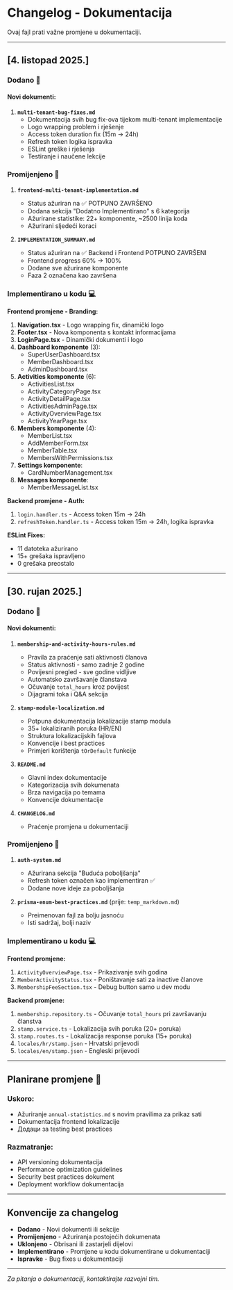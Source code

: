 # Changelog - Dokumentacija

Ovaj fajl prati važne promjene u dokumentaciji.

---

## [4. listopad 2025.]

### Dodano 📝

#### Novi dokumenti:
1. **`multi-tenant-bug-fixes.md`**
   - Dokumentacija svih bug fix-ova tijekom multi-tenant implementacije
   - Logo wrapping problem i rješenje
   - Access token duration fix (15m → 24h)
   - Refresh token logika ispravka
   - ESLint greške i rješenja
   - Testiranje i naučene lekcije

### Promijenjeno 🔄

1. **`frontend-multi-tenant-implementation.md`**
   - Status ažuriran na ✅ POTPUNO ZAVRŠENO
   - Dodana sekcija "Dodatno Implementirano" s 6 kategorija
   - Ažurirane statistike: 22+ komponente, ~2500 linija koda
   - Ažurirani sljedeći koraci

2. **`IMPLEMENTATION_SUMMARY.md`**
   - Status ažuriran na ✅ Backend i Frontend POTPUNO ZAVRŠENI
   - Frontend progress 60% → 100%
   - Dodane sve ažurirane komponente
   - Faza 2 označena kao završena

### Implementirano u kodu 💻

**Frontend promjene - Branding:**
1. **Navigation.tsx** - Logo wrapping fix, dinamički logo
2. **Footer.tsx** - Nova komponenta s kontakt informacijama
3. **LoginPage.tsx** - Dinamički dokumenti i logo
4. **Dashboard komponente** (3):
   - SuperUserDashboard.tsx
   - MemberDashboard.tsx
   - AdminDashboard.tsx
5. **Activities komponente** (6):
   - ActivitiesList.tsx
   - ActivityCategoryPage.tsx
   - ActivityDetailPage.tsx
   - ActivitiesAdminPage.tsx
   - ActivityOverviewPage.tsx
   - ActivityYearPage.tsx
6. **Members komponente** (4):
   - MemberList.tsx
   - AddMemberForm.tsx
   - MemberTable.tsx
   - MembersWithPermissions.tsx
7. **Settings komponente**:
   - CardNumberManagement.tsx
8. **Messages komponente**:
   - MemberMessageList.tsx

**Backend promjene - Auth:**
1. `login.handler.ts` - Access token 15m → 24h
2. `refreshToken.handler.ts` - Access token 15m → 24h, logika ispravka

**ESLint Fixes:**
- 11 datoteka ažurirano
- 15+ grešaka ispravljeno
- 0 grešaka preostalo

---

## [30. rujan 2025.]

### Dodano 📝

#### Novi dokumenti:
1. **`membership-and-activity-hours-rules.md`**
   - Pravila za praćenje sati aktivnosti članova
   - Status aktivnosti - samo zadnje 2 godine
   - Povijesni pregled - sve godine vidljive
   - Automatsko završavanje članstava
   - Očuvanje `total_hours` kroz povijest
   - Dijagrami toka i Q&A sekcija

2. **`stamp-module-localization.md`**
   - Potpuna dokumentacija lokalizacije stamp modula
   - 35+ lokaliziranih poruka (HR/EN)
   - Struktura lokalizacijskih fajlova
   - Konvencije i best practices
   - Primjeri korištenja `tOrDefault` funkcije

3. **`README.md`**
   - Glavni index dokumentacije
   - Kategorizacija svih dokumenata
   - Brza navigacija po temama
   - Konvencije dokumentacije

4. **`CHANGELOG.md`**
   - Praćenje promjena u dokumentaciji

### Promijenjeno 🔄

1. **`auth-system.md`**
   - Ažurirana sekcija "Buduća poboljšanja"
   - Refresh token označen kao implementiran ✅
   - Dodane nove ideje za poboljšanja

2. **`prisma-enum-best-practices.md`** (prije: `temp_markdown.md`)
   - Preimenovan fajl za bolju jasnoću
   - Isti sadržaj, bolji naziv

### Implementirano u kodu 💻

**Frontend promjene:**
1. `ActivityOverviewPage.tsx` - Prikazivanje svih godina
2. `MemberActivityStatus.tsx` - Poništavanje sati za inactive članove
3. `MembershipFeeSection.tsx` - Debug button samo u dev modu

**Backend promjene:**
1. `membership.repository.ts` - Očuvanje `total_hours` pri završavanju članstva
2. `stamp.service.ts` - Lokalizacija svih poruka (20+ poruka)
3. `stamp.routes.ts` - Lokalizacija response poruka (15+ poruka)
4. `locales/hr/stamp.json` - Hrvatski prijevodi
5. `locales/en/stamp.json` - Engleski prijevodi

---

## Planirane promjene 🔮

### Uskoro:
- Ažuriranje `annual-statistics.md` s novim pravilima za prikaz sati
- Dokumentacija frontend lokalizacije
- Додаци за testing best practices

### Razmatranje:
- API versioning dokumentacija
- Performance optimization guidelines
- Security best practices dokument
- Deployment workflow dokumentacija

---

## Konvencije za changelog

- **Dodano** - Novi dokumenti ili sekcije
- **Promijenjeno** - Ažuriranja postojećih dokumenata
- **Uklonjeno** - Obrisani ili zastarjeli dijelovi
- **Implementirano** - Promjene u kodu dokumentirane u dokumentaciji
- **Ispravke** - Bug fixes u dokumentaciji

---

*Za pitanja o dokumentaciji, kontaktirajte razvojni tim.*
